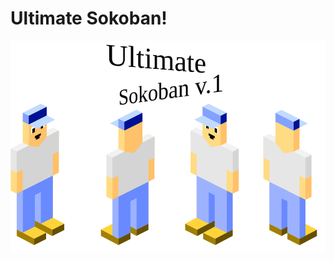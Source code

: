 # Ultimate Sokoban!
![Sierpinski triangle](https://raw.githubusercontent.com/vsnikkil/ultimate-sokoban/master/ultimate-sokoban.png)
